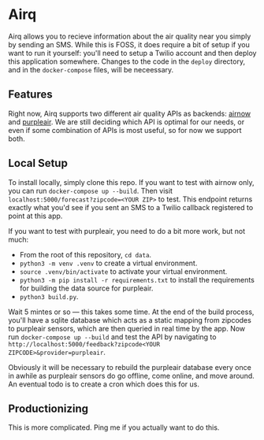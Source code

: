 # Airq

Airq allows you to recieve information about the air quality near you simply by sending an SMS. While this is FOSS, it does require a bit of setup if you want to run it yourself: you'll need to setup a Twilio account and then deploy this application somewhere. Changes to the code in the `deploy` directory, and in the `docker-compose` files,  will be neceessary.


## Features

Right now, Airq supports two different air quality APIs as backends: [airnow](https://docs.airnowapi.org/) and [purpleair](https://docs.google.com/document/d/15ijz94dXJ-YAZLi9iZ_RaBwrZ4KtYeCy08goGBwnbCU/edit?usp=sharing). We are still deciding which API is optimal for our needs, or even if some combination of APIs is most useful, so for now we support both.


## Local Setup

To install locally, simply clone this repo. If you want to test with airnow only, you can run `docker-compose up --build`. Then visit `localhost:5000/forecast?zipcode=<YOUR ZIP>` to test. This endpoint returns exactly what you'd see if you sent an SMS to a Twilio callback registered to point at this app.

If you want to test with purpleair, you need to do a bit more work, but not much:
* From the root of this repository, `cd data`.
* `python3 -m venv .venv` to create a virtual environment.
* `source .venv/bin/activate` to activate your virtual environment.
* `python3 -m pip install -r requirements.txt` to install the requirements for building the data source for purpleair.
* `python3 build.py`.

Wait 5 mintes or so — this takes some time. At the end of the build process, you'll have a sqlite database which acts as a static mapping from zipcodes to purpleair sensors, which are then queried in real time by the app. Now run `docker-compose up --build` and test the API by navigating to `http://localhost:5000/feedback?zipcode<YOUR ZIPCODE>&provider=purpleair`.

Obviously it will be necessary to rebuild the purpleair database every once in awhile as purpleair sensors do go offline, come online, and move around. An eventual todo is to create a cron which does this for us.


## Productionizing

This is more complicated. Ping me if you actually want to do this.

